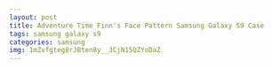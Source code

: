 ```yaml
---
layout: post
title: Adventure Time Finn's Face Pattern Samsung Galaxy S9 Case
tags: samsung galaxy s9
categories: samsung
img: 1mZvfgteg8rJBten8y__3CjN15QZYoDaZ
---
```


